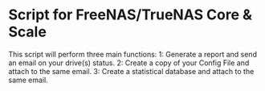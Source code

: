 # Script for FreeNAS/TrueNAS Core & Scale

This script will perform three main functions:
1: Generate a report and send an email on your drive(s) status.
2: Create a copy of your Config File and attach to the same email.
3: Create a statistical database and attach to the same email.
